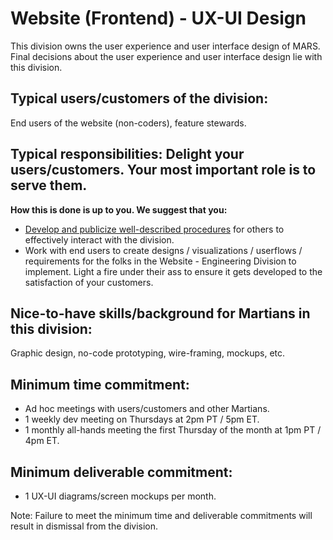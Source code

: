 # Website (Frontend) - UX-UI Design
This division owns the user experience and user interface design of MARS. Final decisions about the user experience and user interface design lie with this division.

## Typical users/customers of the division:
End users of the website (non-coders), feature stewards.

## Typical responsibilities: Delight your users/customers. Your most important role is to serve them.
**How this is done is up to you. We suggest that you:**
- [Develop and publicize well-described procedures](./procedures.md) for others to effectively interact with the division.
- Work with end users to create designs / visualizations / userflows / requirements for the folks in the Website - Engineering Division to implement. Light a fire under their ass to ensure it gets developed to the satisfaction of your customers.

## Nice-to-have skills/background for Martians in this division:
Graphic design, no-code prototyping, wire-framing, mockups, etc.

## Minimum time commitment:
- Ad hoc meetings with users/customers and other Martians.
- 1 weekly dev meeting on Thursdays at 2pm PT / 5pm ET.
- 1 monthly all-hands meeting the first Thursday of the month at 1pm PT / 4pm ET.

## Minimum deliverable commitment:
- 1 UX-UI diagrams/screen mockups per month.

Note: Failure to meet the minimum time and deliverable commitments will result in dismissal from the division.